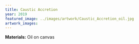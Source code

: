 ```yaml
---
title: Caustic Accretion
year: 2019
featured_image: ../images/artwork/Caustic_Accretion_oil.jpg
artwork_images: 
---
```


**Materials:** Oil on canvas